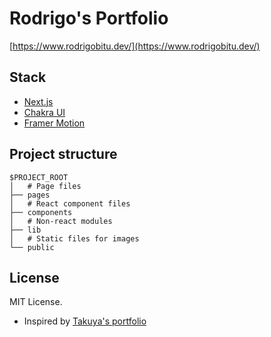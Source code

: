 # Rodrigo's Portfolio

[https://www.rodrigobitu.dev/](https://www.rodrigobitu.dev/)

## Stack

- [Next.js](https://nextjs.org/)
- [Chakra UI](https://chakra-ui.com/)
- [Framer Motion](https://www.framer.com/motion/)

## Project structure

```
$PROJECT_ROOT
│   # Page files
├── pages
│   # React component files
├── components
│   # Non-react modules
├── lib
│   # Static files for images
└── public
```

## License

MIT License.

- Inspired by [Takuya's portfolio](https://www.craftz.dog/)
